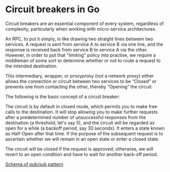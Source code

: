 Circuit breakers in Go
=============

Circuit breakers are an essential component of every system, regardless of complexity, particularly when working with micro-service architectures. 

An RPC, to put it simply, is like drawing two straight lines between two services. A request is sent from service A to service B via one line, and the response is received back from service B to service A via the other. However, in order to put that "limiting" policy into practise, we require a middleman of some sort to determine whether or not to route a request to the intended destination.

This intermediary, wrapper, or proxyproxy (not a network proxy) either allows the connection or circuit between two services to be “Closed” or prevents one from contacting the other, thereby “Opening” the circuit.

The following is the basic concept of a circuit breaker:

The circuit is by default in closed mode, which permits you to make free calls to the destination. It will stop allowing you to make further requests after a predetermined number of unsuccessful responses from the destination (a threshold, let's say 5), and the circuit will be regarded as open for a while (a backoff period, say 30 seconds). It enters a state known as Half-Open after that time. If the purpose of the subsequent request is to ascertain whether we will remain in an open state or enter a closed state.

The circuit will be closed if the request is approved; otherwise, we will revert to an open condition and have to wait for another back-off period.

[Schema of pub/sub pattern](image.png)


